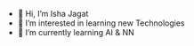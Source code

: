 - 👋 Hi, I’m Isha Jagat
- 👀 I’m interested in learning new Technologies
- 🌱 I’m currently learning AI & NN
